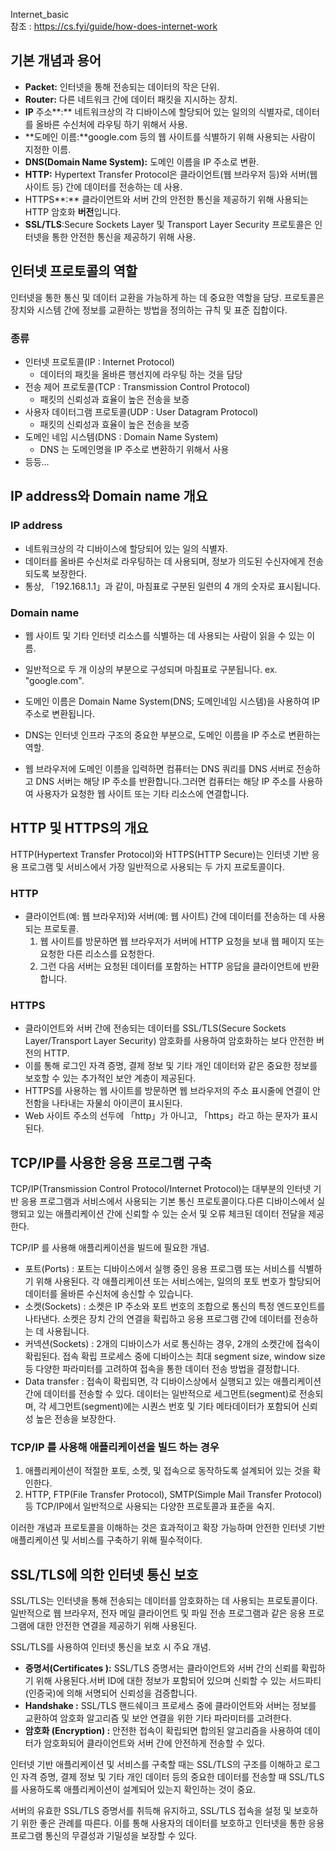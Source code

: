 Internet_basic  
참조 : https://cs.fyi/guide/how-does-internet-work

## 기본 개념과 용어

- **Packet:** 인터넷을 통해 전송되는 데이터의 작은 단위.
- **Router:** 다른 네트워크 간에 데이터 패킷을 지시하는 장치.
- **IP** 주소**:** 네트워크상의 각 디바이스에 할당되어 있는 일의의 식별자로, 데이터를 올바른 수신처에 라우팅 하기 위해서 사용.
- **도메인 이름:**google.com 등의 웹 사이트를 식별하기 위해 사용되는 사람이 지정한 이름.
- **DNS(Domain Name System):** 도메인 이름을 IP 주소로 변환.
- **HTTP:** Hypertext Transfer Protocol은 클라이언트(웹 브라우저 등)와 서버(웹 사이트 등) 간에 데이터를 전송하는 데 사용.
- HTTPS**:** 클라이언트와 서버 간의 안전한 통신을 제공하기 위해 사용되는 HTTP 암호화 **버전**입니다.
- **SSL/TLS**:Secure Sockets Layer 및 Transport Layer Security 프로토콜은 인터넷을 통한 안전한 통신을 제공하기 위해 사용.

## 인터넷 프로토콜의 역할

인터넷을 통한 통신 및 데이터 교환을 가능하게 하는 데 중요한 역할을 담당. 프로토콜은 장치와 시스템 간에 정보를 교환하는 방법을 정의하는 규칙 및 표준 집합이다.

### 종류

- 인터넷 프로토콜(IP : Internet Protocol)
  - 데이터의 패킷을 올바른 행선지에 라우팅 하는 것을 담당
- 전송 제어 프로토콜(TCP : Transmission Control Protocol)
  - 패킷의 신뢰성과 효율이 높은 전송을 보증
- 사용자 데이터그램 프로토콜(UDP : User Datagram Protocol)
  - 패킷의 신뢰성과 효율이 높은 전송을 보증
- 도메인 네임 시스템(DNS : Domain Name System)
  - DNS 는 도메인명을 IP 주소로 변환하기 위해서 사용
- 등등...



## IP address와 Domain name 개요

### IP address

- 네트워크상의 각 디바이스에 할당되어 있는 일의 식별자.
- 데이터를 올바른 수신처로 라우팅하는 데 사용되며, 정보가 의도된 수신자에게 전송되도록 보장한다.
- 통상, 「192.168.1.1」과 같이, 마침표로 구분된 일련의 4 개의 숫자로 표시됩니다.

### Domain name

- 웹 사이트 및 기타 인터넷 리소스를 식별하는 데 사용되는 사람이 읽을 수 있는 이름.
- 일반적으로 두 개 이상의 부분으로 구성되며 마침표로 구분됩니다. ex. "google.com".
- 도메인 이름은 Domain Name System(DNS; 도메인네임 시스템)을 사용하여 IP 주소로 변환됩니다.

- DNS는 인터넷 인프라 구조의 중요한 부분으로, 도메인 이름을 IP 주소로 변환하는 역할.
- 웹 브라우저에 도메인 이름을 입력하면 컴퓨터는 DNS 쿼리를 DNS 서버로 전송하고 DNS 서버는 해당 IP 주소를 반환합니다.그러면 컴퓨터는 해당 IP 주소를 사용하여 사용자가 요청한 웹 사이트 또는 기타 리소스에 연결합니다.





## HTTP 및 HTTPS의 개요

HTTP(Hypertext Transfer Protocol)와 HTTPS(HTTP Secure)는 인터넷 기반 응용 프로그램 및 서비스에서 가장 일반적으로 사용되는 두 가지 프로토콜이다.

### HTTP

- 클라이언트(예: 웹 브라우저)와 서버(예: 웹 사이트) 간에 데이터를 전송하는 데 사용되는 프로토콜.
  1. 웹 사이트를 방문하면 웹 브라우저가 서버에 HTTP 요청을 보내 웹 페이지 또는 요청한 다른 리소스를 요청한다.
  2. 그런 다음 서버는 요청된 데이터를 포함하는 HTTP 응답을 클라이언트에 반환합니다.

### HTTPS

- 클라이언트와 서버 간에 전송되는 데이터를 SSL/TLS(Secure Sockets Layer/Transport Layer Security) 암호화를 사용하여 암호화하는 보다 안전한 버전의 HTTP.
- 이를 통해 로그인 자격 증명, 결제 정보 및 기타 개인 데이터와 같은 중요한 정보를 보호할 수 있는 추가적인 보안 계층이 제공된다.
- HTTPS를 사용하는 웹 사이트를 방문하면 웹 브라우저의 주소 표시줄에 연결이 안전함을 나타내는 자물쇠 아이콘이 표시된다.
- Web 사이트 주소의 선두에 「http」가 아니고, 「https」라고 하는 문자가 표시된다.





## TCP/IP를 사용한 응용 프로그램 구축

TCP/IP(Transmission Control Protocol/Internet Protocol)는 대부분의 인터넷 기반 응용 프로그램과 서비스에서 사용되는 기본 통신 프로토콜이다.다른 디바이스에서 실행되고 있는 애플리케이션 간에 신뢰할 수 있는 순서 및 오류 체크된 데이터 전달을 제공한다.

TCP/IP 를 사용해 애플리케이션을 빌드에 필요한 개념.

- 포트(Ports) : 포트는 디바이스에서 실행 중인 응용 프로그램 또는 서비스를 식별하기 위해 사용된다. 각 애플리케이션 또는 서비스에는, 일의의 포토 번호가 할당되어 데이터를 올바른 수신처에 송신할 수 있습니다.
- 소켓(Sockets) : 소켓은 IP 주소와 포트 번호의 조합으로 통신의 특정 엔드포인트를 나타낸다. 소켓은 장치 간의 연결을 확립하고 응용 프로그램 간에 데이터를 전송하는 데 사용됩니다.
- 커넥션(Sockets) : 2개의 디바이스가 서로 통신하는 경우, 2개의 소켓간에 접속이 확립된다. 접속 확립 프로세스 중에 디바이스는 최대 segment size, window size 등 다양한 파라미터를 고려하여 접속을 통한 데이터 전송 방법을 결정합니다.
- Data transfer : 접속이 확립되면, 각 디바이스상에서 실행되고 있는 애플리케이션간에 데이터를 전송할 수 있다. 데이터는 일반적으로 세그먼트(segment)로 전송되며, 각 세그먼트(segment)에는 시퀀스 번호 및 기타 메타데이터가 포함되어 신뢰성 높은 전송을 보장한다.

### TCP/IP 를 사용해 애플리케이션을 빌드 하는 경우

1. 애플리케이션이 적절한 포토, 소켓, 및 접속으로 동작하도록 설계되어 있는 것을 확인한다.
2. HTTP, FTP(File Transfer Protocol), SMTP(Simple Mail Transfer Protocol) 등 TCP/IP에서 일반적으로 사용되는 다양한 프로토콜과 표준을 숙지.

이러한 개념과 프로토콜을 이해하는 것은 효과적이고 확장 가능하며 안전한 인터넷 기반 애플리케이션 및 서비스를 구축하기 위해 필수적이다.



## SSL/TLS에 의한 인터넷 통신 보호

SSL/TLS는 인터넷을 통해 전송되는 데이터를 암호화하는 데 사용되는 프로토콜이다. 일반적으로 웹 브라우저, 전자 메일 클라이언트 및 파일 전송 프로그램과 같은 응용 프로그램에 대한 안전한 연결을 제공하기 위해 사용된다.

SSL/TLS를 사용하여 인터넷 통신을 보호 시 주요 개념.

- **증명서(Certificates ):** SSL/TLS 증명서는 클라이언트와 서버 간의 신뢰를 확립하기 위해 사용된다.서버 ID에 대한 정보가 포함되어 있으며 신뢰할 수 있는 서드파티(인증국)에 의해 서명되어 신뢰성을 검증합니다.
- **Handshake :** SSL/TLS 핸드쉐이크 프로세스 중에 클라이언트와 서버는 정보를 교환하여 암호화 알고리즘 및 보안 연결을 위한 기타 파라미터를 고려한다.
- **암호화 (Encryption) :** 안전한 접속이 확립되면 합의된 알고리즘을 사용하여 데이터가 암호화되어 클라이언트와 서버 간에 안전하게 전송할 수 있다.

인터넷 기반 애플리케이션 및 서비스를 구축할 때는 SSL/TLS의 구조를 이해하고 로그인 자격 증명, 결제 정보 및 기타 개인 데이터 등의 중요한 데이터를 전송할 때 SSL/TLS를 사용하도록 애플리케이션이 설계되어 있는지 확인하는 것이 중요.

서버의 유효한 SSL/TLS 증명서를 취득해 유지하고, SSL/TLS 접속을 설정 및 보호하기 위한 좋은 관례를 따른다. 이를 통해 사용자의 데이터를 보호하고 인터넷을 통한 응용 프로그램 통신의 무결성과 기밀성을 보장할 수 있다.
